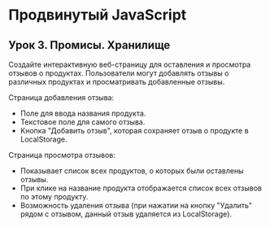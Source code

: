 # Продвинутый JavaScript
## Урок 3. Промисы. Хранилище

Создайте интерактивную веб-страницу для оставления и просмотра отзывов о продуктах. Пользователи могут добавлять отзывы о различных продуктах и просматривать добавленные отзывы.

Страница добавления отзыва:

- Поле для ввода названия продукта.
- Текстовое поле для самого отзыва.
- Кнопка "Добавить отзыв", которая сохраняет отзыв о продукте в LocalStorage.

Страница просмотра отзывов:

- Показывает список всех продуктов, о которых были оставлены отзывы.
- При клике на название продукта отображается список всех отзывов по этому продукту.
- Возможность удаления отзыва (при нажатии на кнопку "Удалить" рядом с отзывом, данный отзыв удаляется из LocalStorage).